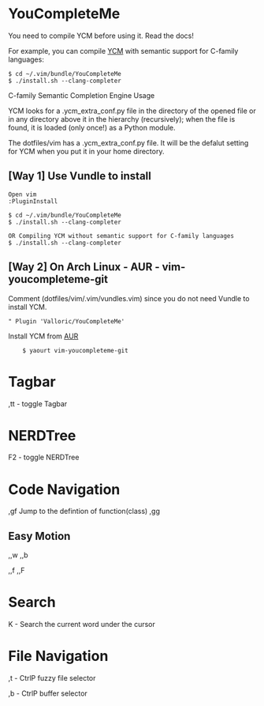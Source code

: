 
# YouCompleteMe

You need to compile YCM before using it. Read the docs!

For example, you can compile [YCM](https://github.com/Valloric/YouCompleteMe)
with semantic support for C-family languages:

    $ cd ~/.vim/bundle/YouCompleteMe
    $ ./install.sh --clang-completer

C-family Semantic Completion Engine Usage

YCM looks for a .ycm_extra_conf.py file in the directory of the opened file or in any directory above it in the hierarchy (recursively); when the file is found, it is loaded (only once!) as a Python module.

The dotfiles/vim has a .ycm_extra_conf.py file.
It will be the defalut setting for YCM when you put it in your home directory.

## [Way 1] Use Vundle to install

    Open vim
    :PluginInstall

    $ cd ~/.vim/bundle/YouCompleteMe
    $ ./install.sh --clang-completer

    OR Compiling YCM without semantic support for C-family languages
    $ ./install.sh --clang-completer

## [Way 2] On Arch Linux - AUR - vim-youcompleteme-git

Comment (dotfiles/vim/.vim/vundles.vim) since you do not need Vundle to install YCM.

    " Plugin 'Valloric/YouCompleteMe'

Install YCM from [AUR](https://wiki.archlinux.org/index.php/YouCompleteMe)


```
    $ yaourt vim-youcompleteme-git
```


# Tagbar

,tt - toggle Tagbar

# NERDTree

F2 - toggle NERDTree

# Code Navigation

,gf Jump to the defintion of function(class)
,gg

## Easy Motion

,,w
,,b

,,f
,,F

# Search

K - Search the current word under the cursor

# File Navigation

,t - CtrlP fuzzy file selector

,b - CtrlP buffer selector

